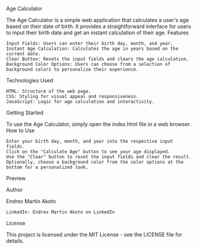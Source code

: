 Age Calculator

The Age Calculator is a simple web application that calculates a user's age based on their date of birth. It provides a straightforward interface for users to input their birth date and get an instant calculation of their age.
Features

    Input Fields: Users can enter their birth day, month, and year.
    Instant Age Calculation: Calculates the age in years based on the current date.
    Clear Button: Resets the input fields and clears the age calculation.
    Background Color Options: Users can choose from a selection of background colors to personalize their experience.

Technologies Used

    HTML: Structure of the web page.
    CSS: Styling for visual appeal and responsiveness.
    JavaScript: Logic for age calculation and interactivity.

Getting Started

To use the Age Calculator, simply open the index.html file in a web browser.
How to Use

    Enter your birth day, month, and year into the respective input fields.
    Click on the "Calculate Age" button to see your age displayed.
    Use the "Clear" button to reset the input fields and clear the result.
    Optionally, choose a background color from the color options at the bottom for a personalized look.

Preview

Author

Endrex Martin Akoto

    LinkedIn: Endrex Martin Akoto on LinkedIn

License

This project is licensed under the MIT License - see the LICENSE file for details.